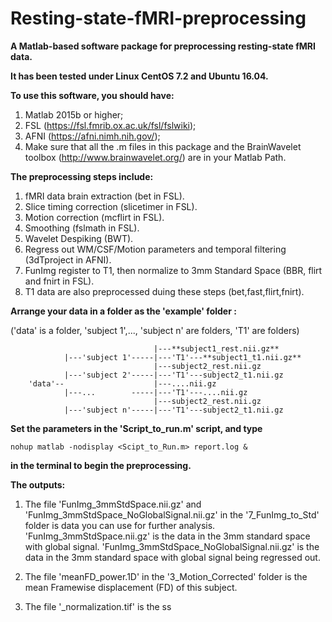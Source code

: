 # Resting-state-fMRI-preprocessing

**A Matlab-based software package for preprocessing resting-state fMRI data.**

**It has been tested under Linux CentOS 7.2 and Ubuntu 16.04.**

**To use this software, you should have:**

 1. Matlab 2015b or higher;
 2. FSL (https://fsl.fmrib.ox.ac.uk/fsl/fslwiki);
 3. AFNI (https://afni.nimh.nih.gov/);
 4. Make sure that all the .m files in this package and the BrainWavelet toolbox (http://www.brainwavelet.org/) are in your Matlab Path.

**The preprocessing steps include:**

 1. fMRI data brain extraction (bet in FSL).
 2. Slice timing correction (slicetimer in FSL).
 3. Motion correction (mcflirt in FSL).
 4. Smoothing (fslmath in FSL).
 5. Wavelet Despiking (BWT).
 6. Regress out WM/CSF/Motion parameters and temporal filtering (3dTproject in AFNI).
 7. FunImg register to T1, then normalize to 3mm Standard Space (BBR, flirt and fnirt in FSL).
 8. T1 data are also preprocessed duing these steps (bet,fast,flirt,fnirt).

**Arrange your data in a folder as the 'example' folder :**

('data' is a folder, 'subject 1',..., 'subject n' are folders, 'T1' are folders)
```
                                |---**subject1_rest.nii.gz**
            |---'subject 1'-----|---'T1'---**subject1_t1.nii.gz**
                                |---subject2_rest.nii.gz
            |---'subject 2'-----|---'T1'---subject2_t1.nii.gz
    'data'--                    |---....nii.gz
            |---...        -----|---'T1'---....nii.gz
                                |---subject2_rest.nii.gz
            |---'subject n'-----|---'T1'---subject2_t1.nii.gz

```
**Set the parameters in the 'Script_to_run.m' script, and type**
```
nohup matlab -nodisplay <Scipt_to_Run.m> report.log &
```
**in the terminal to begin the preprocessing.**

**The outputs:**

1. The file 'FunImg_3mmStdSpace.nii.gz' and 'FunImg_3mmStdSpace_NoGlobalSignal.nii.gz' in the '7_FunImg_to_Std' folder is data you can use for further analysis. 'FunImg_3mmStdSpace.nii.gz' is the data in the 3mm standard space with global signal. 'FunImg_3mmStdSpace_NoGlobalSignal.nii.gz' is the data in the 3mm standard space with global signal being regressed out.
  
2. The file 'meanFD_power.1D' in the '3_Motion_Corrected' folder is the mean Framewise displacement (FD) of this subject.

3. The file '_normalization.tif' is the ss
  
  
  
  
  



